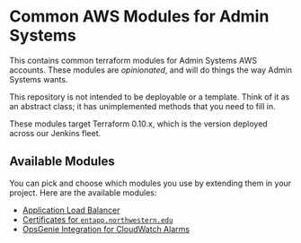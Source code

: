 # Common AWS Modules for Admin Systems
This contains common terraform modules for Admin Systems AWS accounts. These modules are *opinionated*, and will do things the way Admin Systems wants.

This repository is not intended to be deployable or a template. Think of it as an abstract class; it has unimplemented methods that you need to fill in.

These modules target Terraform 0.10.x, which is the version deployed across our Jenkins fleet.

## Available Modules
You can pick and choose which modules you use by extending them in your project. Here are the available modules:

- [Application Load Balancer](./alb)
- [Certificates for `entapp.northwestern.edu`](./entapp_certificate)
- [OpsGenie Integration for CloudWatch Alarms](./opsgenie)